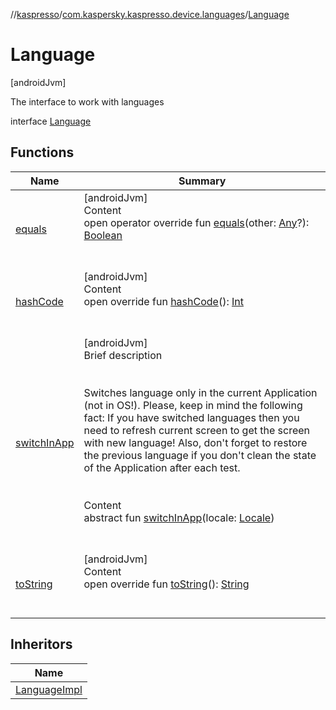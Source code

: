 //[kaspresso](../../index.md)/[com.kaspersky.kaspresso.device.languages](../index.md)/[Language](index.md)



# Language  
 [androidJvm] 

The interface to work with languages

interface [Language](index.md)   


## Functions  
  
|  Name|  Summary| 
|---|---|
| [equals](https://kotlinlang.org/api/latest/jvm/stdlib/kotlin/-any/equals.html)| [androidJvm]  <br>Content  <br>open operator override fun [equals](https://kotlinlang.org/api/latest/jvm/stdlib/kotlin/-any/equals.html)(other: [Any](https://kotlinlang.org/api/latest/jvm/stdlib/kotlin/-any/index.html)?): [Boolean](https://kotlinlang.org/api/latest/jvm/stdlib/kotlin/-boolean/index.html)  <br><br><br>
| [hashCode](https://kotlinlang.org/api/latest/jvm/stdlib/kotlin/-any/hash-code.html)| [androidJvm]  <br>Content  <br>open override fun [hashCode](https://kotlinlang.org/api/latest/jvm/stdlib/kotlin/-any/hash-code.html)(): [Int](https://kotlinlang.org/api/latest/jvm/stdlib/kotlin/-int/index.html)  <br><br><br>
| [switchInApp](switch-in-app.md)| [androidJvm]  <br>Brief description  <br><br><br>Switches language only in the current Application (not in OS!). Please, keep in mind the following fact: If you have switched languages then you need to refresh current screen to get the screen with new language! Also, don't forget to restore the previous language if you don't clean the state of the Application after each test.<br><br>  <br>Content  <br>abstract fun [switchInApp](switch-in-app.md)(locale: [Locale](https://docs.oracle.com/javase/8/docs/api/java/util/Locale.html))  <br><br><br>
| [toString](https://kotlinlang.org/api/latest/jvm/stdlib/kotlin/-any/to-string.html)| [androidJvm]  <br>Content  <br>open override fun [toString](https://kotlinlang.org/api/latest/jvm/stdlib/kotlin/-any/to-string.html)(): [String](https://kotlinlang.org/api/latest/jvm/stdlib/kotlin/-string/index.html)  <br><br><br>


## Inheritors  
  
|  Name| 
|---|
| [LanguageImpl](../-language-impl/index.md)

